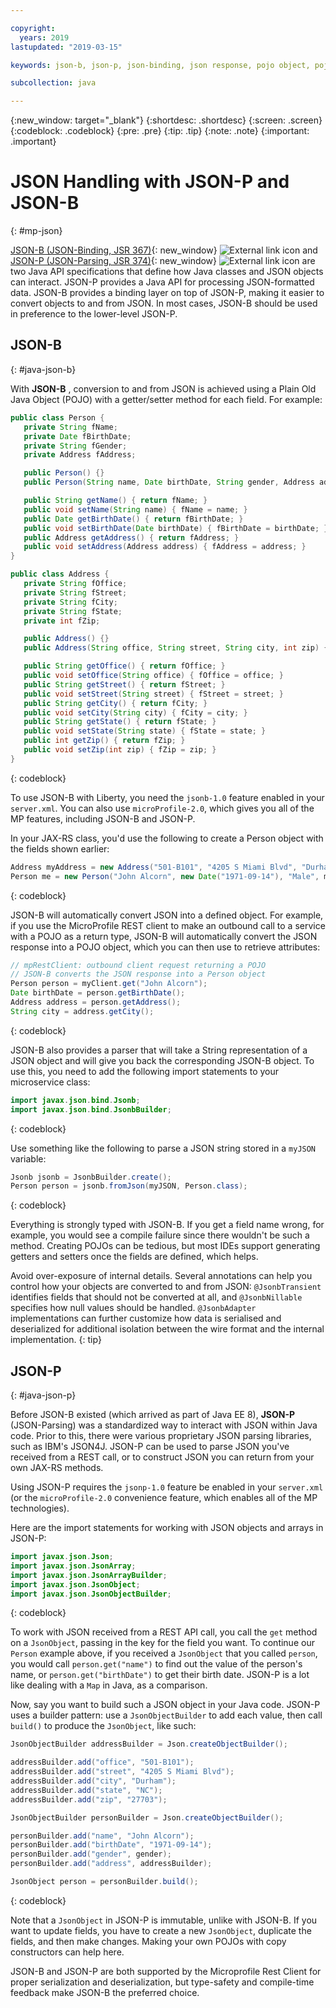 ```yaml
---

copyright:
  years: 2019
lastupdated: "2019-03-15"

keywords: json-b, json-p, json-binding, json response, pojo object, pojo, jsonobject, jsonobjectbuilder, java api json

subcollection: java

---
```


{:new_window: target="_blank"}
{:shortdesc: .shortdesc}
{:screen: .screen}
{:codeblock: .codeblock}
{:pre: .pre}
{:tip: .tip}
{:note: .note}
{:important: .important}

# JSON Handling with JSON-P and JSON-B
{: #mp-json}

[JSON-B (JSON-Binding, JSR 367)](http://json-b.net/){: new_window} ![External link icon](../icons/launch-glyph.svg "External link icon") and [JSON-P (JSON-Parsing, JSR 374)](https://javaee.github.io/jsonp/){: new_window} ![External link icon](../icons/launch-glyph.svg "External link icon") are two Java API specifications that define how Java classes and JSON objects can interact. JSON-P provides a Java API for processing JSON-formatted data. JSON-B provides a binding layer on top of JSON-P, making it easier to convert objects to and from JSON. In most cases, JSON-B should be used in preference to the lower-level JSON-P.

## JSON-B
{: #java-json-b}

With **JSON-B** , conversion to and from JSON is achieved using a Plain Old Java Object (POJO) with a getter/setter method for each field. For example:

```java
public class Person {
   private String fName;
   private Date fBirthDate;
   private String fGender;
   private Address fAddress;

   public Person() {}
   public Person(String name, Date birthDate, String gender, Address address) { fName = name; fBirthDate = birthDate; fGender = gender; fAddress = address; }

   public String getName() { return fName; }
   public void setName(String name) { fName = name; }
   public Date getBirthDate() { return fBirthDate; }
   public void setBirthDate(Date birthDate) { fBirthDate = birthDate; }
   public Address getAddress() { return fAddress; }
   public void setAddress(Address address) { fAddress = address; }
}

public class Address {
   private String fOffice;
   private String fStreet;
   private String fCity;
   private String fState;
   private int fZip;

   public Address() {}
   public Address(String office, String street, String city, int zip) { fOffice = office; fStreet = street; fCity = city; fState = state; fZip = zip) }

   public String getOffice() { return fOffice; }
   public void setOffice(String office) { fOffice = office; }
   public String getStreet() { return fStreet; }
   public void setStreet(String street) { fStreet = street; }
   public String getCity() { return fCity; }
   public void setCity(String city) { fCity = city; }
   public String getState() { return fState; }
   public void setState(String state) { fState = state; }
   public int getZip() { return fZip; }
   public void setZip(int zip) { fZip = zip; }
}
```
{: codeblock}

To use JSON-B with Liberty, you need the `jsonb-1.0` feature enabled in your `server.xml`. You can also use `microProfile-2.0`, which gives you all of the MP features, including JSON-B and JSON-P.

In your JAX-RS class, you'd use the following to create a Person object with the fields shown earlier:

```java
Address myAddress = new Address("501-B101", "4205 S Miami Blvd", "Durham", "NC", 27703);
Person me = new Person("John Alcorn", new Date("1971-09-14"), "Male", myAddress);
```
{: codeblock}

JSON-B will automatically convert JSON into a defined object. For example, if you use the MicroProfile REST client to make an outbound call to a service with a POJO as a return type, JSON-B will automatically convert the JSON response into a POJO object, which you can then use to retrieve attributes:

```java
// mpRestClient: outbound client request returning a POJO
// JSON-B converts the JSON response into a Person object
Person person = myClient.get("John Alcorn");
Date birthDate = person.getBirthDate();
Address address = person.getAddress();
String city = address.getCity();
```
{: codeblock}

JSON-B also provides a parser that will take a String representation of a JSON object and will give you back the corresponding JSON-B object. To use this, you need to add the following import statements to your microservice class:

```java
import javax.json.bind.Jsonb;
import javax.json.bind.JsonbBuilder;
```
{: codeblock}

Use something like the following to parse a JSON string stored in a `myJSON` variable:

```java
Jsonb jsonb = JsonbBuilder.create();
Person person = jsonb.fromJson(myJSON, Person.class);
```
{: codeblock}

Everything is strongly typed with JSON-B. If you get a field name wrong, for example, you would see a compile failure since there wouldn't be such a method. Creating POJOs can be tedious, but most IDEs support generating getters and setters once the fields are defined, which helps.

Avoid over-exposure of internal details. Several annotations can help you control how your objects are converted to and from JSON: `@JsonbTransient` identifies fields that should not be converted at all, and `@JsonbNillable` specifies how null values should be handled. `@JsonbAdapter` implementations can further customize how data is serialised and deserialized for additional isolation between the wire format and the internal implementation.
{: tip}

## JSON-P
{: #java-json-p}

Before JSON-B existed (which arrived as part of Java EE 8), **JSON-P** (JSON-Parsing) was a standardized way to interact with JSON within Java code. Prior to this, there were various proprietary JSON parsing libraries, such as IBM's JSON4J. JSON-P can be used to parse JSON you've received from a REST call, or to construct JSON you can return from your own JAX-RS methods.

Using JSON-P requires the `jsonp-1.0` feature be enabled in your `server.xml` (or the `microProfile-2.0` convenience feature, which enables all of the MP technologies).

Here are the import statements for working with JSON objects and arrays in JSON-P:

```java
import javax.json.Json;
import javax.json.JsonArray;
import javax.json.JsonArrayBuilder;
import javax.json.JsonObject;
import javax.json.JsonObjectBuilder;
```
{: codeblock}

To work with JSON received from a REST API call, you call the `get` method on a `JsonObject`, passing in the key for the field you want. To continue our `Person` example above, if you received a `JsonObject` that you called `person`, you would call `person.get("name")` to find out the value of the person's name, or `person.get("birthDate")` to get their birth date. JSON-P is a lot like dealing with a `Map` in Java, as a comparison.

Now, say you want to build such a JSON object in your Java code. JSON-P uses a builder pattern: use a `JsonObjectBuilder` to add each value, then call `build()` to produce the `JsonObject`, like such:

```java
JsonObjectBuilder addressBuilder = Json.createObjectBuilder();

addressBuilder.add("office", "501-B101");
addressBuilder.add("street", "4205 S Miami Blvd");
addressBuilder.add("city", "Durham");
addressBuilder.add("state", "NC");
addressBuilder.add("zip", "27703");

JsonObjectBuilder personBuilder = Json.createObjectBuilder();

personBuilder.add("name", "John Alcorn");
personBuilder.add("birthDate", "1971-09-14");
personBuilder.add("gender", gender);
personBuilder.add("address", addressBuilder);

JsonObject person = personBuilder.build();
```
{: codeblock}

Note that a `JsonObject` in JSON-P is immutable, unlike with JSON-B. If you want to update fields, you have to create a new `JsonObject`, duplicate the fields, and then make changes. Making your own POJOs with copy constructors can help here.

JSON-B and JSON-P are both supported by the Microprofile Rest Client for proper serialization and deserialization, but type-safety and compile-time feedback make JSON-B the preferred choice.
